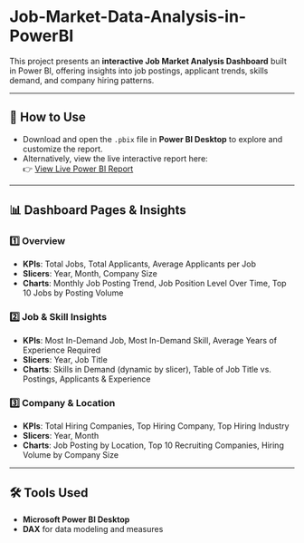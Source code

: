 # Job-Market-Data-Analysis-in-PowerBI

This project presents an **interactive Job Market Analysis Dashboard** built in Power BI, offering insights into job postings, applicant trends, skills demand, and company hiring patterns.

---

## 🚀 How to Use

- Download and open the `.pbix` file in **Power BI Desktop** to explore and customize the report.  
- Alternatively, view the live interactive report here:  
👉 [View Live Power BI Report]([your-dashboard-link](https://app.powerbi.com/view?r=eyJrIjoiMTk5MTkxOTgtMzYwYy00ODliLWIxYzYtZWQxZDMxMTQ5MTcyIiwidCI6IjA5MzEzOTE3LTRiODctNDBhOC04NjM3LWU3NDMyZDc1NDY4NiIsImMiOjEwfQ%3D%3D)
)

---

## 📊 Dashboard Pages & Insights

### 1️⃣ Overview
- **KPIs**: Total Jobs, Total Applicants, Average Applicants per Job  
- **Slicers**: Year, Month, Company Size  
- **Charts**: Monthly Job Posting Trend, Job Position Level Over Time, Top 10 Jobs by Posting Volume  

### 2️⃣ Job & Skill Insights
- **KPIs**: Most In-Demand Job, Most In-Demand Skill, Average Years of Experience Required  
- **Slicers**: Year, Job Title  
- **Charts**: Skills in Demand (dynamic by slicer), Table of Job Title vs. Postings, Applicants & Experience  

### 3️⃣ Company & Location
- **KPIs**: Total Hiring Companies, Top Hiring Company, Top Hiring Industry  
- **Slicers**: Year, Month  
- **Charts**: Job Posting by Location, Top 10 Recruiting Companies, Hiring Volume by Company Size  

---

## 🛠 Tools Used
- **Microsoft Power BI Desktop**  
- **DAX** for data modeling and measures  
